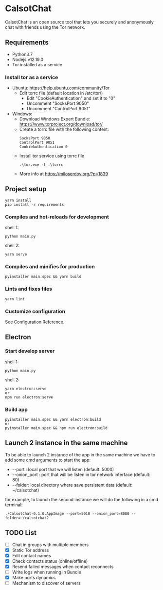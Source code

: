 # CalsotChat

CalsotChat is an open source tool that lets you securely and anonymously 
chat with friends using the Tor network.

## Requirements
* Python3.7
* Nodejs v12.19.0
* Tor installed as a service

### Install tor as a service
* Ubuntu: https://help.ubuntu.com/community/Tor
    * Edit torrc file (default location in /etc/tor/)
        * Edit "CookieAuthentication" and set it to "0"
        * Uncomment "SocksPort 9050"
        * Uncomment "ControlPort 9051"
* Windows:
    * Download Windows Expert Bundle: https://www.torproject.org/download/tor/ 
    * Create a torrc file with the following content:
        ```
        SocksPort 9050
        ControlPort 9051
        CookieAuthentication 0
        ```
    * Install tor service using torrc file
        ```
        .\tor.exe -f .\torrc
        ```
    * More info at https://miloserdov.org/?p=1839 



## Project setup
```
yarn install
pip install -r requirements
```

### Compiles and hot-reloads for development
shell 1:
```
python main.py
```

shell 2:
```
yarn serve
```

### Compiles and minifies for production
```
pyinstaller main.spec && yarn build
```

### Lints and fixes files
```
yarn lint
```

### Customize configuration
See [Configuration Reference](https://cli.vuejs.org/config/).


## Electron

### Start develop server
shell 1:
```
python main.py
```

shell 2:
```
yarn electron:serve
or
npm run electron:serve
```

### Build app
```
pyinstaller main.spec && yarn electron:build
or
pyinstaller main.spec && npm run electron:build
```

## Launch 2 instance in the same machine
To be able to launch 2 instance of the app in the same machine we have to add some cmd arguments to start the app:
* --port : local port that we will listen (default: 5000) 
* --onion_port : port that will be listen in tor network interface (default: 80) 
* --folder: local directory where save persistent data (default: ~/calsotchat)

for example, to launch the second instance we will do the following in a cmd terminal:
```
./CalsotChat-0.1.0.AppImage --port=5010 --onion_port=8080 --folder=~/calsotchat2
```

## TODO List

- [ ] Chat in groups with multiple members
- [x] Static Tor address
- [x] Edit contact names
- [x] Check contacts status (online/offline)
- [x] Resend failed messages when contact reconnects
- [ ] Write logs when running in Bundle
- [x] Make ports dynamics
- [ ] Mechanism to discover of servers